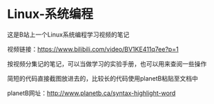 # Linux-系统编程
这是B站上一个Linux系统编程学习视频的笔记


视频链接：https://www.bilibili.com/video/BV1KE411q7ee?p=1


按视频分集记的笔记，可以当做学习的实验手册，也可以用来查阅一些操作

简短的代码直接截图放进去的，比较长的代码使用planetB粘贴至文档中

planetB网址：http://www.planetb.ca/syntax-highlight-word
